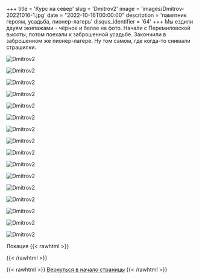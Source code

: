 +++
title = 'Курс на север'
slug = 'Dmitrov2'
image = 'images/Dmitrov-20221016-1.jpg'
date = "2022-10-16T00:00:00"
description = 'памятник героям, усадьба, пионер-лагерь'
disqus_identifier = '64'
+++
Мы ездили двуям экипажами - чёрное и белое на фото.
Начали с Перемиловской высоты, потом поехали к заброшенной усадьбе.
Закончили в заброшенном же пионер-лагере. Ну том самом, где когда-то снимали страшилки.

![Dmitrov2](/images/Dmitrov-20221016-2.jpg)

![Dmitrov2](/images/Dmitrov-20221016-3.jpg)

![Dmitrov2](/images/Dmitrov-20221016-4.jpg)

![Dmitrov2](/images/Dmitrov-20221016-5.jpg)

![Dmitrov2](/images/Dmitrov-20221016-6.jpg)

![Dmitrov2](/images/Dmitrov-20221016-7.jpg)

![Dmitrov2](/images/Dmitrov-20221016-8.jpg)

![Dmitrov2](/images/Dmitrov-20221016-9.jpg)

![Dmitrov2](/images/Dmitrov-20221016-10.jpg)

![Dmitrov2](/images/Dmitrov-20221016-11.jpg)

![Dmitrov2](/images/Dmitrov-20221016-12.jpg)

![Dmitrov2](/images/Dmitrov-20221016-13.jpg)

![Dmitrov2](/images/Dmitrov-20221016-14.jpg)

![Dmitrov2](/images/Dmitrov-20221016-15.jpg)

![Dmitrov2](/images/Dmitrov-20221016-16.jpg)

![Dmitrov2](/images/Dmitrov-20221016-17.jpg)

Локация
{{< rawhtml >}}
<script type="text/javascript" charset="utf-8" async src="https://api-maps.yandex.ru/services/constructor/1.0/js/?um=constructor%3Acc3382c091227e80d463268d0999484088edf993b306b3753b82848c24440eb8&amp;width=615&amp;height=346&amp;lang=ru_RU&amp;scroll=true"></script>
{{< /rawhtml >}}

{{< rawhtml >}}
<a href="#">Вернуться в начало страницы</a>
{{< /rawhtml >}}
